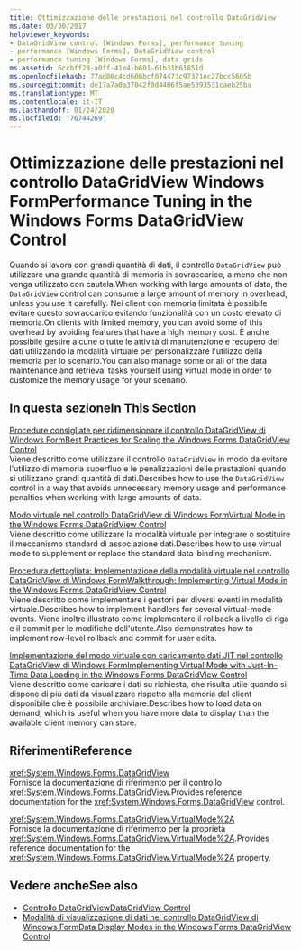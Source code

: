 ```yaml
---
title: Ottimizzazione delle prestazioni nel controllo DataGridView
ms.date: 03/30/2017
helpviewer_keywords:
- DataGridView control [Windows Forms], performance tuning
- performance [Windows Forms], DataGridView control
- performance tuning [Windows Forms], data grids
ms.assetid: 6ccbff28-a0ff-41e4-b601-61b31b61851d
ms.openlocfilehash: 77ad86c4cd606bcf074473c97371ec27bcc5605b
ms.sourcegitcommit: de17a7a0a37042f0d4406f5ae5393531caeb25ba
ms.translationtype: MT
ms.contentlocale: it-IT
ms.lasthandoff: 01/24/2020
ms.locfileid: "76744269"
---
```

# <a name="performance-tuning-in-the-windows-forms-datagridview-control"></a><span data-ttu-id="1907c-102">Ottimizzazione delle prestazioni nel controllo DataGridView Windows Form</span><span class="sxs-lookup"><span data-stu-id="1907c-102">Performance Tuning in the Windows Forms DataGridView Control</span></span>
<span data-ttu-id="1907c-103">Quando si lavora con grandi quantità di dati, il controllo `DataGridView` può utilizzare una grande quantità di memoria in sovraccarico, a meno che non venga utilizzato con cautela.</span><span class="sxs-lookup"><span data-stu-id="1907c-103">When working with large amounts of data, the `DataGridView` control can consume a large amount of memory in overhead, unless you use it carefully.</span></span> <span data-ttu-id="1907c-104">Nei client con memoria limitata è possibile evitare questo sovraccarico evitando funzionalità con un costo elevato di memoria.</span><span class="sxs-lookup"><span data-stu-id="1907c-104">On clients with limited memory, you can avoid some of this overhead by avoiding features that have a high memory cost.</span></span> <span data-ttu-id="1907c-105">È anche possibile gestire alcune o tutte le attività di manutenzione e recupero dei dati utilizzando la modalità virtuale per personalizzare l'utilizzo della memoria per lo scenario.</span><span class="sxs-lookup"><span data-stu-id="1907c-105">You can also manage some or all of the data maintenance and retrieval tasks yourself using virtual mode in order to customize the memory usage for your scenario.</span></span>  
  
## <a name="in-this-section"></a><span data-ttu-id="1907c-106">In questa sezione</span><span class="sxs-lookup"><span data-stu-id="1907c-106">In This Section</span></span>  
 [<span data-ttu-id="1907c-107">Procedure consigliate per ridimensionare il controllo DataGridView di Windows Form</span><span class="sxs-lookup"><span data-stu-id="1907c-107">Best Practices for Scaling the Windows Forms DataGridView Control</span></span>](best-practices-for-scaling-the-windows-forms-datagridview-control.md)  
 <span data-ttu-id="1907c-108">Viene descritto come utilizzare il controllo `DataGridView` in modo da evitare l'utilizzo di memoria superfluo e le penalizzazioni delle prestazioni quando si utilizzano grandi quantità di dati.</span><span class="sxs-lookup"><span data-stu-id="1907c-108">Describes how to use the `DataGridView` control in a way that avoids unnecessary memory usage and performance penalties when working with large amounts of data.</span></span>  
  
 [<span data-ttu-id="1907c-109">Modo virtuale nel controllo DataGridView di Windows Form</span><span class="sxs-lookup"><span data-stu-id="1907c-109">Virtual Mode in the Windows Forms DataGridView Control</span></span>](virtual-mode-in-the-windows-forms-datagridview-control.md)  
 <span data-ttu-id="1907c-110">Viene descritto come utilizzare la modalità virtuale per integrare o sostituire il meccanismo standard di associazione dati.</span><span class="sxs-lookup"><span data-stu-id="1907c-110">Describes how to use virtual mode to supplement or replace the standard data-binding mechanism.</span></span>  
  
 [<span data-ttu-id="1907c-111">Procedura dettagliata: Implementazione della modalità virtuale nel controllo DataGridView di Windows Form</span><span class="sxs-lookup"><span data-stu-id="1907c-111">Walkthrough: Implementing Virtual Mode in the Windows Forms DataGridView Control</span></span>](implementing-virtual-mode-wf-datagridview-control.md)  
 <span data-ttu-id="1907c-112">Viene descritto come implementare i gestori per diversi eventi in modalità virtuale.</span><span class="sxs-lookup"><span data-stu-id="1907c-112">Describes how to implement handlers for several virtual-mode events.</span></span> <span data-ttu-id="1907c-113">Viene inoltre illustrato come implementare il rollback a livello di riga e il commit per le modifiche dell'utente.</span><span class="sxs-lookup"><span data-stu-id="1907c-113">Also demonstrates how to implement row-level rollback and commit for user edits.</span></span>  
  
 [<span data-ttu-id="1907c-114">Implementazione del modo virtuale con caricamento dati JIT nel controllo DataGridView di Windows Form</span><span class="sxs-lookup"><span data-stu-id="1907c-114">Implementing Virtual Mode with Just-In-Time Data Loading in the Windows Forms DataGridView Control</span></span>](implementing-virtual-mode-jit-data-loading-in-the-datagrid.md)  
 <span data-ttu-id="1907c-115">Viene descritto come caricare i dati su richiesta, che risulta utile quando si dispone di più dati da visualizzare rispetto alla memoria del client disponibile che è possibile archiviare.</span><span class="sxs-lookup"><span data-stu-id="1907c-115">Describes how to load data on demand, which is useful when you have more data to display than the available client memory can store.</span></span>  
  
## <a name="reference"></a><span data-ttu-id="1907c-116">Riferimenti</span><span class="sxs-lookup"><span data-stu-id="1907c-116">Reference</span></span>  
 <xref:System.Windows.Forms.DataGridView>  
 <span data-ttu-id="1907c-117">Fornisce la documentazione di riferimento per il controllo <xref:System.Windows.Forms.DataGridView>.</span><span class="sxs-lookup"><span data-stu-id="1907c-117">Provides reference documentation for the <xref:System.Windows.Forms.DataGridView> control.</span></span>  
  
 <xref:System.Windows.Forms.DataGridView.VirtualMode%2A>  
 <span data-ttu-id="1907c-118">Fornisce la documentazione di riferimento per la proprietà <xref:System.Windows.Forms.DataGridView.VirtualMode%2A>.</span><span class="sxs-lookup"><span data-stu-id="1907c-118">Provides reference documentation for the <xref:System.Windows.Forms.DataGridView.VirtualMode%2A> property.</span></span>  
  
## <a name="see-also"></a><span data-ttu-id="1907c-119">Vedere anche</span><span class="sxs-lookup"><span data-stu-id="1907c-119">See also</span></span>

- [<span data-ttu-id="1907c-120">Controllo DataGridView</span><span class="sxs-lookup"><span data-stu-id="1907c-120">DataGridView Control</span></span>](datagridview-control-windows-forms.md)
- [<span data-ttu-id="1907c-121">Modalità di visualizzazione di dati nel controllo DataGridView di Windows Form</span><span class="sxs-lookup"><span data-stu-id="1907c-121">Data Display Modes in the Windows Forms DataGridView Control</span></span>](data-display-modes-in-the-windows-forms-datagridview-control.md)
